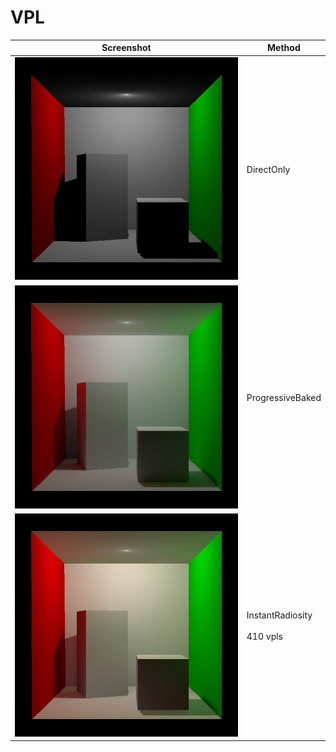 # VPL

Screenshot | Method
------------ | -------------
![image](Screenshot/DirectOnly.png) | DirectOnly
![image](Screenshot/Progressive.png) | ProgressiveBaked
![image](Screenshot/InstantRadiosity64x16.png) | InstantRadiosity<br><br>410 vpls
